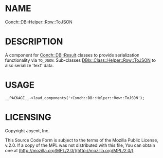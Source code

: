 # NAME

Conch::DB::Helper::Row::ToJSON

# DESCRIPTION

A component for [Conch::DB::Result](../modules/Conch%3A%3ADB%3A%3AResult) classes to provide serialization functionality via `TO_JSON`.
Sub-classes [DBIx::Class::Helper::Row::ToJSON](https://metacpan.org/pod/DBIx%3A%3AClass%3A%3AHelper%3A%3ARow%3A%3AToJSON) to also serialize 'text' data.

# USAGE

```
__PACKAGE__->load_components('+Conch::DB::Helper::Row::ToJSON');
```

# LICENSING

Copyright Joyent, Inc.

This Source Code Form is subject to the terms of the Mozilla Public License,
v.2.0. If a copy of the MPL was not distributed with this file, You can obtain
one at [http://mozilla.org/MPL/2.0/](http://mozilla.org/MPL/2.0/).
